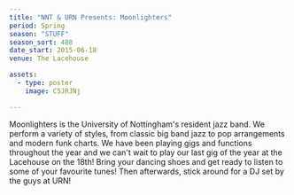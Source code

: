 ```yaml
---
title: "NNT & URN Presents: Moonlighters"
period: Spring
season: "STUFF"
season_sort: 480
date_start: 2015-06-18
venue: The Lacehouse

assets:
  - type: poster
    image: C5JRJNj

---
```


Moonlighters is the University of Nottingham's resident jazz band. We perform a variety of styles, from classic big band jazz to pop arrangements and modern funk charts. We have been playing gigs and functions throughout the year and we can't wait to play our last gig of the year at the Lacehouse on the 18th! Bring your dancing shoes and get ready to listen to some of your favourite tunes! Then afterwards, stick around for a DJ set by the guys at URN!

